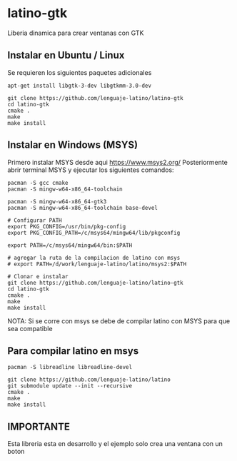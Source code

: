 # latino-gtk
Liberia dinamica para crear ventanas con GTK

## Instalar en Ubuntu / Linux

Se requieren los siguientes paquetes adicionales

```
apt-get install libgtk-3-dev libgtkmm-3.0-dev

git clone https://github.com/lenguaje-latino/latino-gtk
cd latino-gtk
cmake .
make
make install
```

## Instalar en Windows (MSYS)

Primero instalar MSYS desde aqui https://www.msys2.org/
Posteriormente abrir terminal MSYS y ejecutar los siguientes comandos:

```
pacman -S gcc cmake
pacman -S mingw-w64-x86_64-toolchain

pacman -S mingw-w64-x86_64-gtk3
pacman -S mingw-w64-x86_64-toolchain base-devel

# Configurar PATH
export PKG_CONFIG=/usr/bin/pkg-config
export PKG_CONFIG_PATH=/c/msys64/mingw64/lib/pkgconfig

export PATH=/c/msys64/mingw64/bin:$PATH

# agregar la ruta de la compilacion de latino con msys
# export PATH=/d/work/lenguaje-latino/latino/msys2:$PATH

# Clonar e instalar
git clone https://github.com/lenguaje-latino/latino-gtk
cd latino-gtk
cmake .
make
make install
```

NOTA: Si se corre con msys se debe de compilar latino con MSYS para que sea compatible

## Para compilar latino en msys
```
pacman -S libreadline libreadline-devel

git clone https://github.com/lenguaje-latino/latino
git submodule update --init --recursive
cmake .
make
make install
```

## IMPORTANTE
Esta libreria esta en desarrollo y el ejemplo solo crea una ventana con un boton